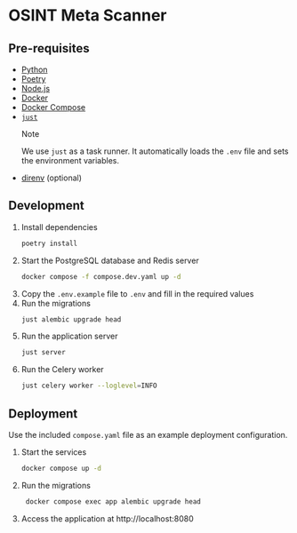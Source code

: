 # OSINT Meta Scanner

## Pre-requisites

- [Python](https://www.python.org/)
- [Poetry](https://python-poetry.org/)
- [Node.js](https://nodejs.org/)
- [Docker](https://www.docker.com/)
- [Docker Compose](https://docs.docker.com/compose/)
- [`just`](https://github.com/casey/just)
  > [!NOTE]
  > We use `just` as a task runner. It automatically loads the `.env` file and sets the environment variables.
- [direnv](https://direnv.net/) (optional)

## Development

1. Install dependencies
   ```sh
   poetry install
   ```
2. Start the PostgreSQL database and Redis server
   ```sh
   docker compose -f compose.dev.yaml up -d
   ```
3. Copy the `.env.example` file to `.env` and fill in the required values
4. Run the migrations
   ```sh
   just alembic upgrade head
   ```
5. Run the application server
   ```sh
   just server
   ```
6. Run the Celery worker
   ```sh
   just celery worker --loglevel=INFO
   ```

## Deployment

Use the included `compose.yaml` file as an example deployment configuration.

1. Start the services
   ```sh
   docker compose up -d
   ```
2. Run the migrations
   ```sh
    docker compose exec app alembic upgrade head
   ```
3. Access the application at http://localhost:8080
